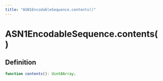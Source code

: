 ```yaml
---
title: "ASN1EncodableSequence.contents()"
---
```


# ASN1EncodableSequence.contents()

## Definition

```ts
function contents(): Uint8Array;
```
